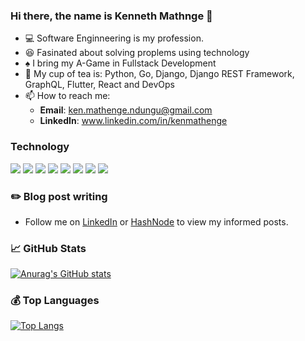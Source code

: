 ### Hi there, the name is Kenneth Mathnge 👋

- :computer: Software Enginneering is my profession.
- :satisfied: Fasinated about solving proplems using technology
- :spades: I bring my A-Game in Fullstack Development
- :tea: My cup of tea is: Python, Go, Django, Django REST Framework, GraphQL, Flutter, React and DevOps
- 📫 How to reach me: 
  - **Email**: ken.mathenge.ndungu@gmail.com
  - **LinkedIn**: www.linkedin.com/in/kenmathenge

### Technology
![](https://img.shields.io/badge/Go-Go%20Language-blue) 
![](https://img.shields.io/badge/Py-Python-yellow) ![](https://img.shields.io/badge/Py-Django-brightgreen) ![](https://img.shields.io/badge/Py-Django%20REST%20Framework-red) ![](https://img.shields.io/badge/Py-GraphQL-red) ![](https://img.shields.io/badge/JS-REACT-yellow) ![](https://img.shields.io/badge/Dart-Flutter-orange) ![](https://img.shields.io/badge/JS-JavaScript-orange)



### :pencil2: Blog post writing
- Follow me on [LinkedIn](www.linkedin.com/in/kenmathenge) or [HashNode](https://mathenge.hashnode.dev/) to view my informed posts.

### :chart_with_upwards_trend: GitHub Stats
[![Anurag's GitHub stats](https://github-readme-stats.vercel.app/api?username=ageeknamedslickback&hide=stars&count_private=true&show_icons=true)](https://github.com/anuraghazra/github-readme-stats)

### :moneybag: Top Languages
[![Top Langs](https://github-readme-stats.vercel.app/api/top-langs/?username=ageeknamedslickback&langs_count=20&layout=compact)](https://github.com/anuraghazra/github-readme-stats)


<!--
**ageeknamedslickback/ageeknamedslickback** is a ✨ _special_ ✨ repository because its `README.md` (this file) appears on your GitHub profile.

Here are some ideas to get you started:

- 🔭 I’m currently working on ...
- 🌱 I’m currently learning ...
- 👯 I’m looking to collaborate on ...
- 🤔 I’m looking for help with ...
- 💬 Ask me about ...
- 📫 How to reach me: ...
- 😄 Pronouns: ...
- ⚡ Fun fact: ...
-->
